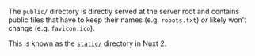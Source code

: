 The `public/` directory is directly served at the server root and contains public files that have to keep their names (e.g. `robots.txt`) _or_ likely won't change (e.g. `favicon.ico`).

This is known as the [`static/`](https://nuxtjs.org/docs/directory-structure/static) directory in Nuxt 2.
